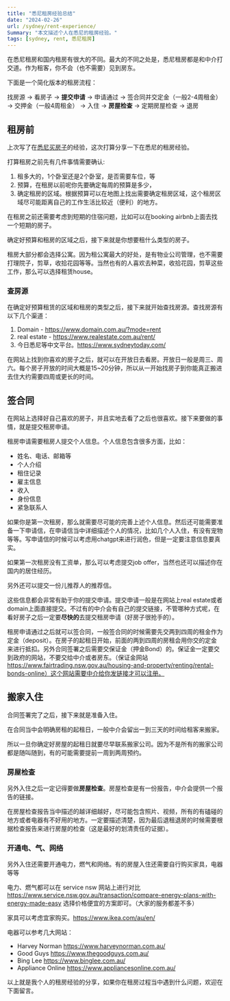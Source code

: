 ```yaml
---
title: "悉尼租房经验总结"
date: "2024-02-26"
url: /sydney/rent-experience/
Summary: "本文描述个人在悉尼的租房经验。"
tags: [sydney, rent, 悉尼租房]
---
```


在悉尼租房和国内租房有很大的不同。最大的不同之处是，悉尼租房都是和中介打交道。作为租客，你不会（也不需要）见到房东。

下面是一个简化版本的租房流程：

找房源 -> 看房子 -> **提交申请** -> 申请通过 -> 签合同并交定金（一般2-4周租金） -> 交押金（一般4周租金） -> 入住 -> **房屋检查** -> 定期房屋检查 -> 退房

## 租房前

上次写了在[悉尼买房子](/sydney/buy-house-summary/)的经验，这次打算分享一下在悉尼的租房经验。

打算租房之前先有几件事情需要确认: 

1. 租多大的，1个卧室还是2个卧室，是否需要车位，等
2. 预算，在租房以前呢你先要确定每周的预算是多少，
3. 确定租房的区域。根据预算可以在地图上找出需要确定租房区域，这个租房区域尽可能距离自己的工作生活比较近（便利）的地方。

在租房之前还需要考虑到短期的住宿问题，比如可以在booking airbnb上面去找一个短期的房子。

确定好预算和租房的区域之后，接下来就是你想要租什么类型的房子。

租房大部分都会选择公寓。因为租公寓最大的好处，是有物业公司管理，也不需要打理院子，剪草，收拾花园等等。当然也有的人喜欢去种菜，收拾花园，剪草这些工作，那么可以选择租赁house。

### 查房源

在确定好预算租赁的区域和租房的类型之后，接下来就开始查找房源。查找房源有以下几个渠道：

1. Domain - https://www.domain.com.au/?mode=rent
2. real estate - https://www.realestate.com.au/rent/
3. 今日悉尼等中文平台。https://www.sydneytoday.com/

在网站上找到你喜欢的房子之后，就可以在开放日去看房。开放日一般是周三、周六。每个房子开放的时间大概是15~20分钟，所以从一开始找房子到你能真正搬进去住大约需要四周或更长的时间。

## 签合同

在网站上选择好自己喜欢的房子，并且实地去看了之后也很喜欢。接下来要做的事情，就是提交租房申请。

租房申请需要租房人提交个人信息。个人信息包含很多方面，比如：

- 姓名、电话、邮箱等
- 个人介绍
- 租住记录
- 雇主信息
- 收入
- 身份信息
- 紧急联系人

如果你是第一次租房，那么就需要尽可能的完善上述个人信息。然后还可能需要准备一下申请信，在申请信当中详细描述个人的情况，比如几个人入住，有没有宠物等等。写申请信的时候可以考虑用chatgpt来进行润色，但是一定要注意信息要真实。

如果第一次租房没有工资单，那么可以考虑提交job offer，当然也还可以描述你在国内的居住经历。

另外还可以提交一份儿推荐人的推荐信。

这些信息都会非常有助于你的提交申请。提交申请一般是在网站上real estate或者domain上面直接提交。不过有的中介会有自己的提交链接，不管哪种方式呢，在看好房子之后一定要**尽快的**去提交租房申请（好房子很抢手的）。

租房申请通过之后就可以签合同，一般签合同的时候需要先交两到四周的租金作为定金（deposit）。在房子的起租日开始，前面的两到四周的房租会用你交的定金来进行抵扣。另外合同签署之后需要交保证金（押金Bond）的。保证金一定要交到政府的网站，不要交给中介或者房东。（保证金网站 https://www.fairtrading.nsw.gov.au/housing-and-property/renting/rental-bonds-online）这个网站需要中介给你发链接才可以注册。

## 搬家入住

合同签署完了之后，接下来就是准备入住。

在合同当中会明确房租的起租日，一般中介会留出一到三天的时间给租客来搬家。

所以一旦你确定好房屋的起租日就要尽早联系搬家公司。因为不是所有的搬家公司都是随叫随到，有的可能需要提前一周到两周预约。

### 房屋检查

另外入住之后一定记得要做**房屋检查**。房屋检查是有一份报告，中介会提供一个报告的链接。

在房屋检查报告当中描述的越详细越好，尽可能包含照片、视频，所有的有磕碰的地方或者电器有不好用的地方。一定要描述清楚，因为最后退租退房的时候需要根据检查报告来进行房屋的检查（这是最好的划清责任的证据）。

### 开通电、气、网络

另外入住还需要开通电力，燃气和网络。有的房屋入住还需要自行购买家具，电器等等

电力、燃气都可以在 service nsw 网站上进行对比 https://www.service.nsw.gov.au/transaction/compare-energy-plans-with-energy-made-easy 选择价格便宜的方案即可。（大家的服务都差不多）

家具可以考虑宜家购买。https://www.ikea.com/au/en/

电器可以参考几大网站：

- Harvey Norman https://www.harveynorman.com.au/
- Good Guys https://www.thegoodguys.com.au/
- Bing Lee https://www.binglee.com.au/
- Appliance Online https://www.appliancesonline.com.au/

以上就是我个人的租房经验的分享，如果你在租房过程当中遇到什么问题，欢迎在下面留言。

